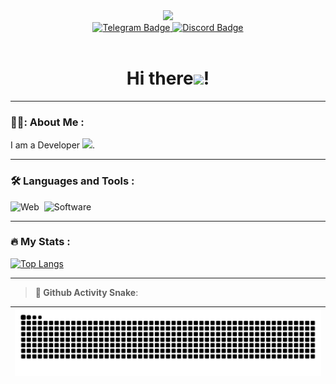 <div id="header" align="center">
  <img src="https://media.giphy.com/media/h408T6Y5GfmXBKW62l/giphy.gif" width="400"/>
  <div id="badges">
    <a href="https://t.me/notedad">
      <img src="https://img.shields.io/badge/Telegram-blue?style=for-the-badge&logo=telegram&logoColor=white" alt="Telegram Badge"/>
    </a>
    <a href="https://discordapp.com/users/noted1">
      <img src="https://img.shields.io/badge/Discord-white?style=for-the-badge&logo=discord&logoColor=Black" alt="Discord Badge"/>
    </a>
  </div>
  <img src="https://komarev.com/ghpvc/?username=NotedAD&style=flat-square&color=blue" alt=""/>
  <h1>
    Hi there<img src="https://media.giphy.com/media/hvRJCLFzcasrR4ia7z/giphy.gif" width="30px"/>!
  </h1>
</div>

---

### 👨‍💻: About Me :
I am a Developer <img src="https://media.giphy.com/media/WUlplcMpOCEmTGBtBW/giphy.gif" width="30">.

---

### :hammer_and_wrench: Languages and Tools :
<div>
  <img src="https://skillicons.dev/icons?i=js,html,css,react,php,firebase,jquery,gulp,webpack,vite,tailwind,scss,wordpress,restapi" title="Web" alt="Web" />&nbsp;
    <img src="https://skillicons.dev/icons?i=cs,github,mysql" title="Software" alt="Software" />&nbsp;
  
</div>

---

### :fire: My Stats :

[![Top Langs](https://github-readme-stats.vercel.app/api/top-langs/?username=NotedAD)](https://github.com/anuraghazra/github-readme-stats)

---
> **🐍 Github Activity Snake**:

|![Animation](https://raw.githubusercontent.com/bylickilabs/bylickilabs/f87fa3659c55415e949c3c1a55008ea88e929fd2/github-snake-dark.svg)|
|---|



